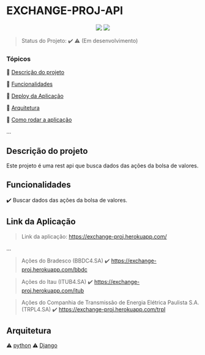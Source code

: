 <h1>EXCHANGE-PROJ-API</h1> 

<p align="center">
  <img src="https://img.shields.io/static/v1?label=Python&message=Django&color=blue&style=for-the-badge&logo=PYTHON"/>

   <img src="http://img.shields.io/static/v1?label=STATUS&message=EM%20DESENVOLVIMENTO&color=RED&style=for-the-badge"/>
</p>

> Status do Projeto: :heavy_check_mark: :warning: (Em desenvolvimento)

### Tópicos 

:small_blue_diamond: [Descrição do projeto](#descrição-do-projeto)

:small_blue_diamond: [Funcionalidades](#funcionalidades)

:small_blue_diamond: [Deploy da Aplicação](#deploy-da-aplicação-dash)

:small_blue_diamond: [Arquitetura](#arquitetura)

:small_blue_diamond: [Como rodar a aplicação](#como-rodar-a-aplicação-arrow_forward)

... 

## Descrição do projeto 

<p align="justify">
  Este projeto é uma rest api que busca dados das ações da bolsa de valores.
</p>

## Funcionalidades

:heavy_check_mark: Buscar dados das ações da bolsa de valores.


## Link da Aplicação

> Link da aplicação: https://exchange-proj.herokuapp.com/

... 
> Ações do Bradesco (BBDC4.SA)
:heavy_check_mark: https://exchange-proj.herokuapp.com/bbdc

> Ações do Itau (ITUB4.SA)
:heavy_check_mark: https://exchange-proj.herokuapp.com/itub

> Ações do Companhia de Transmissão de Energia Elétrica Paulista S.A. (TRPL4.SA)
:heavy_check_mark: https://exchange-proj.herokuapp.com/trpl

## Arquitetura

:warning: [python](https://www.python.org/)
:warning: [Django](https://www.djangoproject.com/)
